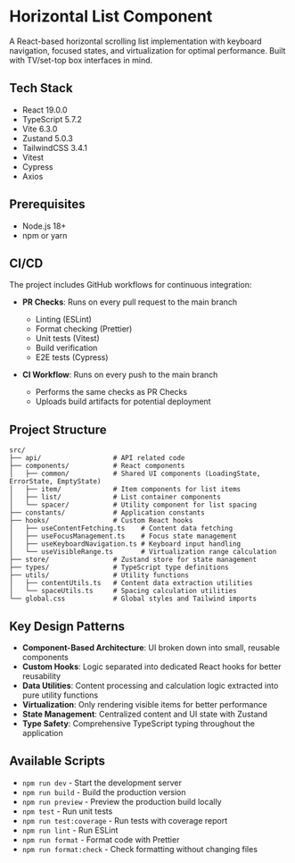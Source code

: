 # Horizontal List Component

A React-based horizontal scrolling list implementation with keyboard navigation, focused states, and virtualization for optimal performance. Built with TV/set-top box interfaces in mind.

## Tech Stack

- React 19.0.0
- TypeScript 5.7.2
- Vite 6.3.0
- Zustand 5.0.3
- TailwindCSS 3.4.1
- Vitest
- Cypress
- Axios

## Prerequisites

- Node.js 18+ 
- npm or yarn

## CI/CD

The project includes GitHub workflows for continuous integration:

- **PR Checks**: Runs on every pull request to the main branch
  - Linting (ESLint)
  - Format checking (Prettier)
  - Unit tests (Vitest)
  - Build verification
  - E2E tests (Cypress)

- **CI Workflow**: Runs on every push to the main branch
  - Performs the same checks as PR Checks
  - Uploads build artifacts for potential deployment

## Project Structure

```
src/
├── api/                  # API related code
├── components/           # React components
│   ├── common/           # Shared UI components (LoadingState, ErrorState, EmptyState)
│   ├── item/             # Item components for list items
│   ├── list/             # List container components 
│   └── spacer/           # Utility component for list spacing
├── constants/            # Application constants
├── hooks/                # Custom React hooks
│   ├── useContentFetching.ts    # Content data fetching
│   ├── useFocusManagement.ts    # Focus state management
│   ├── useKeyboardNavigation.ts # Keyboard input handling
│   └── useVisibleRange.ts       # Virtualization range calculation
├── store/                # Zustand store for state management
├── types/                # TypeScript type definitions
├── utils/                # Utility functions
│   ├── contentUtils.ts   # Content data extraction utilities
│   └── spaceUtils.ts     # Spacing calculation utilities
└── global.css            # Global styles and Tailwind imports
```

## Key Design Patterns

- **Component-Based Architecture**: UI broken down into small, reusable components
- **Custom Hooks**: Logic separated into dedicated React hooks for better reusability
- **Data Utilities**: Content processing and calculation logic extracted into pure utility functions
- **Virtualization**: Only rendering visible items for better performance
- **State Management**: Centralized content and UI state with Zustand
- **Type Safety**: Comprehensive TypeScript typing throughout the application

## Available Scripts

- `npm run dev` - Start the development server
- `npm run build` - Build the production version
- `npm run preview` - Preview the production build locally
- `npm test` - Run unit tests
- `npm run test:coverage` - Run tests with coverage report
- `npm run lint` - Run ESLint
- `npm run format` - Format code with Prettier
- `npm run format:check` - Check formatting without changing files
